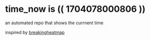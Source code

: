 # time_now is (( 1704078000806 ))

an automated repo that shows the currnent time

inspired by [breakingheatmap](https://github.com/breakingheatmap/breakingheatmap)